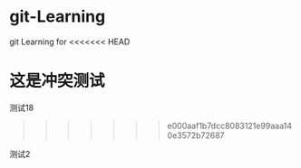 # git-Learning
git Learning for
<<<<<<< HEAD

这是冲突测试
=======
测试18
>>>>>>> e000aaf1b7dcc8083121e99aaa140e3572b72687

测试2
